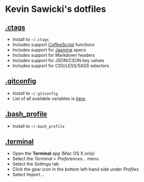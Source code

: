 # Kevin Sawicki's dotfiles

## [.ctags](https://raw.github.com/kevinsawicki/dotfiles/master/.ctags)

  * Install to `~/.ctags`
  * Includes support [CoffeeScript](http://coffeescript.org/) functions
  * Includes support for [Jasmine](http://pivotal.github.com/jasmine/) specs
  * Includes support for Markdown headers
  * Includes support for JSON/CSON key values
  * Includes support for CSS/LESS/SASS selectors

## [.gitconfig](https://raw.github.com/kevinsawicki/dotfiles/master/.gitconfig)

  * Install to `~/.gitconfig`
  * List of all available variables is [here](http://git-scm.com/docs/git-config#_variables).

## [.bash_profile](https://raw.github.com/kevinsawicki/dotfiles/master/.bash_profile)

  * Install to `~/.bash_profile`

## [.terminal](https://raw.github.com/kevinsawicki/dotfiles/master/.terminal)

  * Open the **Terminal** app (Mac OS X only)
  * Select the *Terminal* > *Preferences...* menu
  * Select the *Settings* tab
  * Click the gear icon in the bottom left-hand side under *Profiles*
  * Select *Import...*
